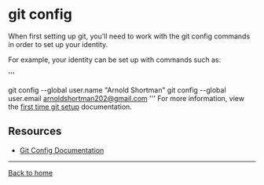 # git config

When first setting up git, you'll need to work with the git config commands in order to set up your identity. 

For example, your identity can be set up with commands such as:

'''

git config --global user.name "Arnold Shortman"
git config --global user.email arnoldshortman202@gmail.com
'''
For more information, view the [first time git setup](https://git-scm.com/book/en/v2/Getting-Started-First-Time-Git-Setup) documentation.
## Resources

- [Git Config Documentation](https://git-scm.com/docs/git-config)

---

[Back to home](../README.md)